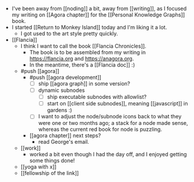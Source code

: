 - I've been away from [[noding]] a bit, away from [[writing]], as I focused my writing on [[Agora chapter]] for the [[Personal Knowledge Graphs]] book.
- I started [[Return to Monkey Island]] today and I'm liking it a lot.
  - I got used to the art style pretty quickly.
- [[Flancia]]
  - I think I want to call the book [[Flancia Chronicles]].
    - The book is to be assembled from my writing in https://flancia.org and https://anagora.org.
    - In the meantime, there's a [[Flancia doc]] :)
  - #push [[agora]]
    - #push [[agora development]]
      - [ ] ship [[agora graph]] in some version?
      - [ ] dynamic subnodes
        - [ ] ship executable subnodes with allowlist?
        - [ ] start on [[client side subnodes]], meaning [[javascript]] in gardens :)
      - [ ] I want to adjust the node/subnode icons back to what they were one or two months ago; a stack for a node made sense, whereas the current red book for node is puzzling.
    - [[agora chapter]] next steps?
      - read George's email.
  - [[work]]
    - worked a bit even though I had the day off, and I enjoyed getting some things done!
  - [[yoga with x]]
  - [[fellowship of the link]]
